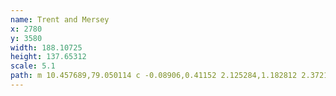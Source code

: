 ```yaml
---
name: Trent and Mersey
x: 2780
y: 3580
width: 188.10725
height: 137.65312
scale: 5.1
path: m 10.457689,79.050114 c -0.08906,0.41152 2.125284,1.182812 2.372167,1.301637 1.284011,0.61799 2.2163,1.83506 3.397953,2.603275 0.787381,0.511892 2.160137,0.749911 3.077387,0.942543 1.988199,0.417545 3.977091,1.840442 5.898328,2.064698 3.511115,0.409837 4.317086,-2.016985 8.014048,-0.134676 0.397097,0.202181 1.204211,0.474226 1.474592,0.852802 0.386085,0.540584 -0.455613,1.896806 -0.06412,2.513502 0.259924,0.409443 2.201109,4.289055 1.602828,4.847487 -0.416089,0.388379 -1.250635,0.292039 -1.666949,0.583512 -0.548527,0.384043 -0.586576,3.446 -0.192326,3.860012 1.137203,1.194197 2.300949,2.183284 3.462073,3.321434 1.506178,1.47637 2.164815,3.54154 3.462073,5.20655 0.606483,0.77841 1.443122,1.38271 1.987481,2.19931 0.155877,0.23383 1.12467,0.77818 1.154025,0.94257 0.379159,2.12345 0.01786,4.64618 0.384654,6.95703 0.94107,1.32729 1.310746,2.69737 2.179839,3.32143 1.301676,0.91119 4.481523,1.33884 6.090655,1.66073 1.129504,0.22595 2.526168,-0.0927 3.590279,0.40394 2.48493,1.15984 6.542762,2.77424 8.206409,4.93726 0.642991,0.83599 0.973813,1.94701 1.602796,2.82769 1.24696,1.74595 3.142901,2.71794 4.231412,4.62307 0.989272,1.73144 1.148184,3.57861 1.987482,5.3412 0.912907,1.91716 3.503228,5.3628 3.846726,7.0468 0.461323,2.26164 -0.483661,4.55074 -0.256447,6.7775 0.634362,6.21688 1.01087,11.98697 3.141506,17.95364 0.497782,1.39399 4.379331,4.91848 5.706002,5.47584 1.059481,0.44511 4.394345,5.68044 5.513676,6.77751 1.98293,1.94351 4.195455,3.44377 6.3471,5.25146 0.960244,0.80674 1.128146,1.89371 1.795155,2.82769 0.546172,0.76477 2.370037,2.0051 2.500377,2.91747 0.13078,0.91545 -1.0641,1.6253 -0.64113,2.5135 0.67223,1.41162 6.84617,3.58104 8.7193,4.89236 5.18748,5.20291 9.8023,9.23743 17.50267,11.3108 1.64778,0.32963 2.61253,2.40934 4.10321,2.55838 2.24655,0.2246 3.4607,-2.54052 5.25719,-3.41118 2.14583,-1.03997 4.56212,-0.79681 6.53943,-2.37886 1.06055,-0.84854 1.46927,-2.6991 2.17987,-3.86004 0.59013,-0.96411 1.86486,-1.4454 2.43623,-2.37886 0.59733,-0.97588 0.86734,-3.12419 1.73103,-3.81513 2.26102,-1.80879 3.68234,-4.80969 5.77012,-7.00193 0.66886,-0.70233 0.50578,-2.08563 1.28227,-2.73792 2.72137,-2.28612 5.84088,-4.13357 8.78335,-6.194 1.40316,-0.98254 2.36442,-2.65634 3.84679,-3.54585 1.75783,-1.0548 3.05143,-0.47801 4.87251,0 1.86505,0.48955 3.58095,0.59412 5.38547,1.43628 2.60457,1.21554 8.17428,6.8086 11.15552,3.05211 1.73437,-2.18536 3.56091,-3.68203 5.96242,-5.027 1.80201,-1.00922 1.70438,-0.6899 2.22825,-0.6485
---
```


